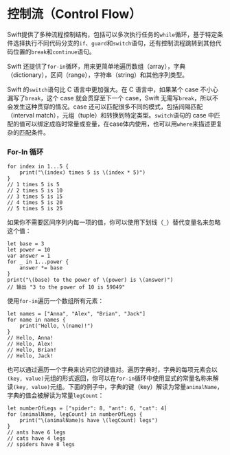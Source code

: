 # 控制流（Control Flow）

Swift提供了多种流程控制结构，包括可以多次执行任务的`while`循环，基于特定条件选择执行不同代码分支的`if`、`guard`和`switch`语句，还有控制流程跳转到其他代码位置的`break`和`continue`语句。

Swift 还提供了`for-in`循环，用来更简单地遍历数组（array），字典（dictionary），区间（range），字符串（string）和其他序列类型。

Swift 的`switch`语句比 C 语言中更加强大。在 C 语言中，如果某个 case 不小心漏写了`break`，这个 case 就会贯穿至下一个 case，Swift 无需写`break`，所以不会发生这种贯穿的情况。case 还可以匹配很多不同的模式，包括间隔匹配（interval match），元组（tuple）和转换到特定类型。`switch`语句的 case 中匹配的值可以绑定成临时常量或变量，在case体内使用，也可以用`where`来描述更复杂的匹配条件。

### For-In 循环

```
for index in 1...5 {
    print("\(index) times 5 is \(index * 5)")
}
// 1 times 5 is 5
// 2 times 5 is 10
// 3 times 5 is 15
// 4 times 5 is 20
// 5 times 5 is 25
```

如果你不需要区间序列内每一项的值，你可以使用下划线（`_`）替代变量名来忽略这个值：

```
let base = 3
let power = 10
var answer = 1
for _ in 1...power {
    answer *= base
}
print("\(base) to the power of \(power) is \(answer)")
// 输出 "3 to the power of 10 is 59049"
```

使用`for-in`遍历一个数组所有元素：

```
let names = ["Anna", "Alex", "Brian", "Jack"]
for name in names {
    print("Hello, \(name)!")
}
// Hello, Anna!
// Hello, Alex!
// Hello, Brian!
// Hello, Jack!

```

也可以通过遍历一个字典来访问它的键值对。遍历字典时，字典的每项元素会以`(key, value)`元组的形式返回，你可以在`for-in`循环中使用显式的常量名称来解读`(key, value)`元组。下面的例子中，字典的键（key）解读为常量`animalName`，字典的值会被解读为常量`legCount`：

```
let numberOfLegs = ["spider": 8, "ant": 6, "cat": 4]
for (animalName, legCount) in numberOfLegs {
    print("\(animalName)s have \(legCount) legs")
}
// ants have 6 legs
// cats have 4 legs
// spiders have 8 legs
```



